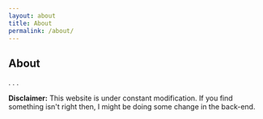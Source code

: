 ```yaml
---
layout: about
title: About
permalink: /about/
---
```


## About

.
.
.

**Disclaimer:** This website is under constant modification.
If you find something isn't right then,
I might be doing some change in the back-end.
